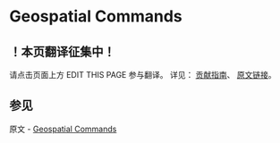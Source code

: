# Geospatial Commands

## ！本页翻译征集中！

请点击页面上方 EDIT THIS PAGE 参与翻译。
详见：
[贡献指南]( https://github.com/JinMuInfo/MongoDB-Manual-zh/blob/master/CONTRIBUTING.md )、
[原文链接](  https://docs.mongodb.com/manual/reference/command/nav-geospatial/  )。

## 参见

原文 - [Geospatial Commands]( https://docs.mongodb.com/manual/reference/command/nav-geospatial/ )

